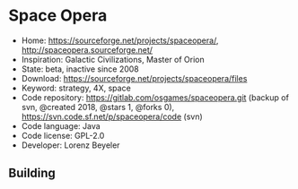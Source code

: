# Space Opera

- Home: https://sourceforge.net/projects/spaceopera/, http://spaceopera.sourceforge.net/
- Inspiration: Galactic Civilizations, Master of Orion
- State: beta, inactive since 2008
- Download: https://sourceforge.net/projects/spaceopera/files
- Keyword: strategy, 4X, space
- Code repository: https://gitlab.com/osgames/spaceopera.git (backup of svn, @created 2018, @stars 1, @forks 0), https://svn.code.sf.net/p/spaceopera/code (svn)
- Code language: Java
- Code license: GPL-2.0
- Developer: Lorenz Beyeler

## Building

